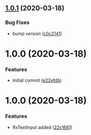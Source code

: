 ## [1.0.1](https://github.com/roborox/focal-react-native/compare/v1.0.0...v1.0.1) (2020-03-18)


### Bug Fixes

* *bump version* ([c0c2141](https://github.com/roborox/focal-react-native/commit/c0c2141739473697b134d16e8514062baf98afe7))

# 1.0.0 (2020-03-18)


### Features

* Initial commit ([e22efdb](https://github.com/roborox/focal-react-native/commit/e22efdbd2275623a9fb597ff5285868c3c1f512e))

# 1.0.0 (2020-03-18)


### Features

* RxTextInput added ([22c1681](https://github.com/roborox/focal-react-native/commit/22c16815b47151d528277ce743133e38cc5649cb))
